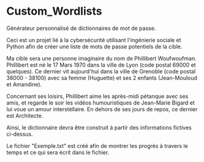 # Custom_Wordlists
Générateur personnalisé de dictionnaires de mot de passe.

Ceci est un projet lié à la cybersécurité utilisant l'ingénierie sociale et Python afin de créer une liste de mots de passe potentiels de la cible.

Ma cible sera une personne imaginaire du nom de Phillibert Woufwoufman. Phillibert est né le 17 Mars 1970 dans la ville de Lyon (code postal 69000 et quelques). Ce dernier vit aujourd'hui dans la ville de Grenoble (code postal 38000 - 38100) avec sa femme (Huguette) et ses 2 enfants (Jean-Mouloud et Amandine).

Concernant ses loisirs, Phillibert aime les après-midi pétanque avec ses amis, et regarde le soir les vidéos humouristiques de Jean-Marie Bigard et lui voue un amour interstéllaire. En dehors de ses jours de repos, ce dernier est Architecte.

Ainsi, le dictionnaire devra être construit à partir des informations fictives ci-dessus.

Le fichier "Exemple.txt" est créé afin de montrer les progrès à travers le temps et ce qui sera écrit dans le fichier.
